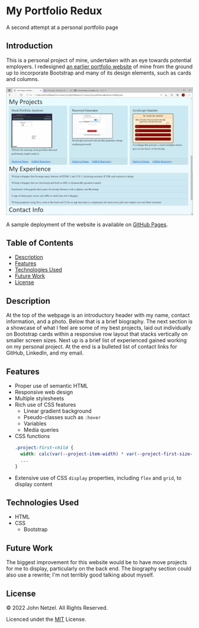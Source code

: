 # My Portfolio Redux
A second attempt at a personal portfolio page

## Introduction

This is a personal project of mine, undertaken with an eye towards potential employers. I redesigned [an earlier portfolio website](https://github.com/CommieDog/my-portfolio) of mine from the ground up to incorporate Bootstrap and many of its design elements, such as cards and columns.

![Screenshot of final product.](https://github.com/CommieDog/my-portfolio-redux/blob/main/assets/images/readme/my-portfolio-redux-screenshot.jpg)

A sample deployment of the website is available on [GitHub Pages](https://commiedog.github.io/my-portfolio-redux/).


## Table of Contents

* [Description](#description)
* [Features](#features)
* [Technologies Used](#technologies-used)
* [Future Work](#future-work)
* [License](#license)


## Description

At the top of the webpage is an introductory header with my name, contact information, and a photo. Below that is a brief biography. The next section is a showcase of what I feel are some of my best projects, laid out individually on Bootstrap cards within a responsive row layout that stacks vertically on smaller screen sizes. Next up is a brief list of experienced gained working on my personal project. At the end is a bulleted list of contact links for GitHub, LinkedIn, and my email.

## Features

* Proper use of semantic HTML
* Responsive web design
* Multiple stylesheets
* Rich use of CSS features
  * Linear gradient background
  * Pseudo-classes such as `:hover`
  * Variables
  * Media queries
* CSS functions
    ```CSS
    .project:first-child {
      width: calc(var(--project-item-width) * var(--project-first-size-mult));
      ...
    }
* Extensive use of CSS `display` properties, including `flex` and `grid`, to display content


## Technologies Used

* HTML
* CSS
  * Bootstrap


## Future Work

The biggest improvement for this website would be to have move projects for me to display, particularly on the back end. The biography section could also use a rewrite; I'm not terribly good talking about myself.


## License

© 2022 John Netzel. All Rights Reserved.

Licenced undet the [MIT](LICENSE) License.